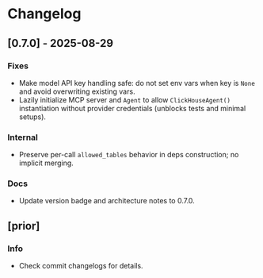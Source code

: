 
# Changelog

## [0.7.0] - 2025-08-29

### Fixes

- Make model API key handling safe: do not set env vars when key is `None` and avoid overwriting existing vars.
- Lazily initialize MCP server and `Agent` to allow `ClickHouseAgent()` instantiation without provider credentials (unblocks tests and minimal setups).

### Internal

- Preserve per-call `allowed_tables` behavior in deps construction; no implicit merging.

### Docs

- Update version badge and architecture notes to 0.7.0.

## [prior]

### Info

- Check commit changelogs for details.
